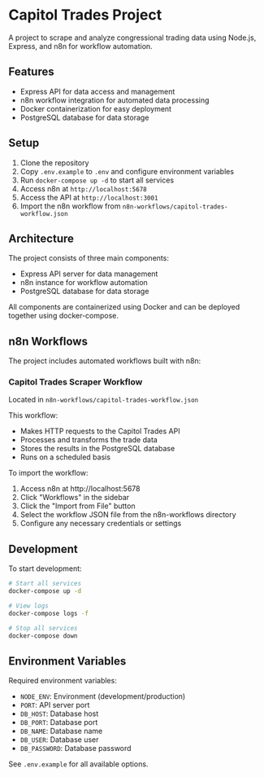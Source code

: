 # Capitol Trades Project

A project to scrape and analyze congressional trading data using Node.js, Express, and n8n for workflow automation.

## Features

- Express API for data access and management
- n8n workflow integration for automated data processing
- Docker containerization for easy deployment
- PostgreSQL database for data storage

## Setup

1. Clone the repository
2. Copy `.env.example` to `.env` and configure environment variables
3. Run `docker-compose up -d` to start all services
4. Access n8n at `http://localhost:5678`
5. Access the API at `http://localhost:3001`
6. Import the n8n workflow from `n8n-workflows/capitol-trades-workflow.json`

## Architecture

The project consists of three main components:
- Express API server for data management
- n8n instance for workflow automation
- PostgreSQL database for data storage

All components are containerized using Docker and can be deployed together using docker-compose.

## n8n Workflows

The project includes automated workflows built with n8n:

### Capitol Trades Scraper Workflow
Located in `n8n-workflows/capitol-trades-workflow.json`

This workflow:
- Makes HTTP requests to the Capitol Trades API
- Processes and transforms the trade data
- Stores the results in the PostgreSQL database
- Runs on a scheduled basis

To import the workflow:
1. Access n8n at http://localhost:5678
2. Click "Workflows" in the sidebar
3. Click the "Import from File" button
4. Select the workflow JSON file from the n8n-workflows directory
5. Configure any necessary credentials or settings

## Development

To start development:

```bash
# Start all services
docker-compose up -d

# View logs
docker-compose logs -f

# Stop all services
docker-compose down
```

## Environment Variables

Required environment variables:
- `NODE_ENV`: Environment (development/production)
- `PORT`: API server port
- `DB_HOST`: Database host
- `DB_PORT`: Database port
- `DB_NAME`: Database name
- `DB_USER`: Database user
- `DB_PASSWORD`: Database password

See `.env.example` for all available options. 